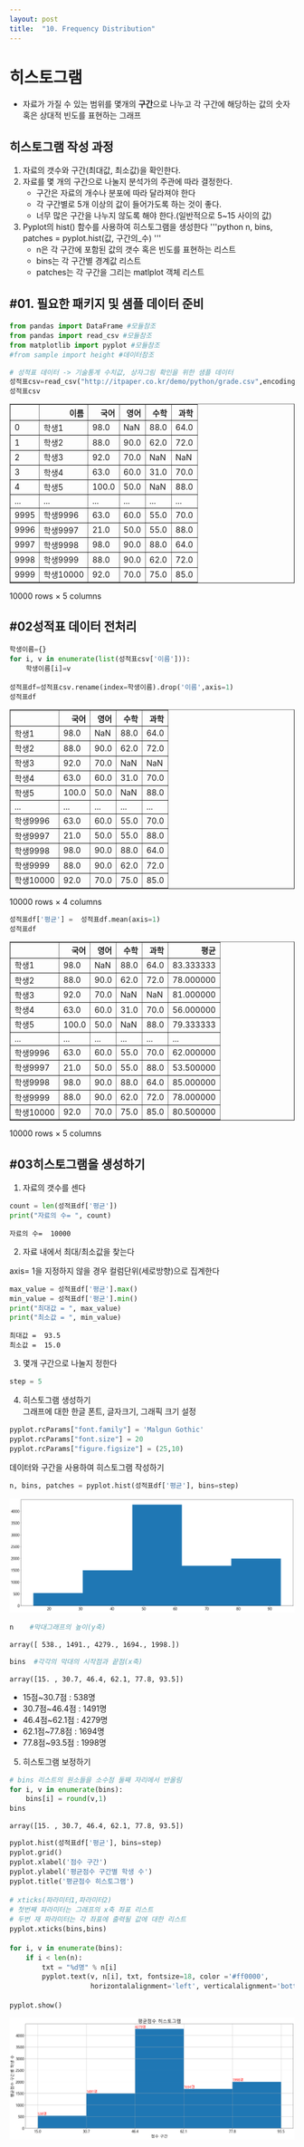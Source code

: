 ```yaml
---
layout: post
title:  "10. Frequency Distribution"
---
```


# 히스토그램

- 자료가 가질 수 있는 범위를 몇개의 **구간**으로 나누고 각 구간에 해당하는 값의 숫자 혹은 상대적 빈도를 표현하는 그래프


## 히스토그램 작성 과정
1. 자료의 갯수와 구간(최대값, 최소값)을 확인한다.
1. 자료를 몇 개의 구간으로 나눌지 분석가의 주관에 따라 결정한다.
    - 구간은 자료의 개수나 분포에 따라 달라져야 한다
    - 각 구간별로 5개 이상의 값이 들어가도록 하는 것이 좋다.
    - 너무 많은 구간을 나누지 않도록 해야 한다.(일반적으로 5~15 사이의 값)
1. Pyplot의 hist() 함수를 사용하여 히스토그램을 생성한다
    '''python
    n, bins, patches = pyplot.hist(값, 구간의_수)
    '''
    - n은 각 구간에 포함된 값의 갯수 혹은 빈도를 표현하는 리스트
    - bins는 각 구간별 경계값 리스트
    - patches는 각 구간을 그리는 matlplot 객체 리스트

## #01. 필요한 패키지 및 샘플 데이터 준비



```python
from pandas import DataFrame #모듈참조
from pandas import read_csv #모듈참조
from matplotlib import pyplot #모듈참조
#from sample import height #데이터참조
```


```python
# 성적표 데이터 -> 기술통계 수치값, 상자그림 확인을 위한 샘플 데이터
성적표csv=read_csv("http://itpaper.co.kr/demo/python/grade.csv",encoding="euc-kr")
성적표csv
```




<div>
<style scoped>
    .dataframe tbody tr th:only-of-type {
        vertical-align: middle;
    }

    .dataframe tbody tr th {
        vertical-align: top;
    }

    .dataframe thead th {
        text-align: right;
    }
</style>
<table border="1" class="dataframe">
  <thead>
    <tr style="text-align: right;">
      <th></th>
      <th>이름</th>
      <th>국어</th>
      <th>영어</th>
      <th>수학</th>
      <th>과학</th>
    </tr>
  </thead>
  <tbody>
    <tr>
      <td>0</td>
      <td>학생1</td>
      <td>98.0</td>
      <td>NaN</td>
      <td>88.0</td>
      <td>64.0</td>
    </tr>
    <tr>
      <td>1</td>
      <td>학생2</td>
      <td>88.0</td>
      <td>90.0</td>
      <td>62.0</td>
      <td>72.0</td>
    </tr>
    <tr>
      <td>2</td>
      <td>학생3</td>
      <td>92.0</td>
      <td>70.0</td>
      <td>NaN</td>
      <td>NaN</td>
    </tr>
    <tr>
      <td>3</td>
      <td>학생4</td>
      <td>63.0</td>
      <td>60.0</td>
      <td>31.0</td>
      <td>70.0</td>
    </tr>
    <tr>
      <td>4</td>
      <td>학생5</td>
      <td>100.0</td>
      <td>50.0</td>
      <td>NaN</td>
      <td>88.0</td>
    </tr>
    <tr>
      <td>...</td>
      <td>...</td>
      <td>...</td>
      <td>...</td>
      <td>...</td>
      <td>...</td>
    </tr>
    <tr>
      <td>9995</td>
      <td>학생9996</td>
      <td>63.0</td>
      <td>60.0</td>
      <td>55.0</td>
      <td>70.0</td>
    </tr>
    <tr>
      <td>9996</td>
      <td>학생9997</td>
      <td>21.0</td>
      <td>50.0</td>
      <td>55.0</td>
      <td>88.0</td>
    </tr>
    <tr>
      <td>9997</td>
      <td>학생9998</td>
      <td>98.0</td>
      <td>90.0</td>
      <td>88.0</td>
      <td>64.0</td>
    </tr>
    <tr>
      <td>9998</td>
      <td>학생9999</td>
      <td>88.0</td>
      <td>90.0</td>
      <td>62.0</td>
      <td>72.0</td>
    </tr>
    <tr>
      <td>9999</td>
      <td>학생10000</td>
      <td>92.0</td>
      <td>70.0</td>
      <td>75.0</td>
      <td>85.0</td>
    </tr>
  </tbody>
</table>
<p>10000 rows × 5 columns</p>
</div>



## #02성적표 데이터 전처리


```python
학생이름={}
for i, v in enumerate(list(성적표csv['이름'])):
    학생이름[i]=v
    
성적표df=성적표csv.rename(index=학생이름).drop('이름',axis=1)
성적표df
```




<div>
<style scoped>
    .dataframe tbody tr th:only-of-type {
        vertical-align: middle;
    }

    .dataframe tbody tr th {
        vertical-align: top;
    }

    .dataframe thead th {
        text-align: right;
    }
</style>
<table border="1" class="dataframe">
  <thead>
    <tr style="text-align: right;">
      <th></th>
      <th>국어</th>
      <th>영어</th>
      <th>수학</th>
      <th>과학</th>
    </tr>
  </thead>
  <tbody>
    <tr>
      <td>학생1</td>
      <td>98.0</td>
      <td>NaN</td>
      <td>88.0</td>
      <td>64.0</td>
    </tr>
    <tr>
      <td>학생2</td>
      <td>88.0</td>
      <td>90.0</td>
      <td>62.0</td>
      <td>72.0</td>
    </tr>
    <tr>
      <td>학생3</td>
      <td>92.0</td>
      <td>70.0</td>
      <td>NaN</td>
      <td>NaN</td>
    </tr>
    <tr>
      <td>학생4</td>
      <td>63.0</td>
      <td>60.0</td>
      <td>31.0</td>
      <td>70.0</td>
    </tr>
    <tr>
      <td>학생5</td>
      <td>100.0</td>
      <td>50.0</td>
      <td>NaN</td>
      <td>88.0</td>
    </tr>
    <tr>
      <td>...</td>
      <td>...</td>
      <td>...</td>
      <td>...</td>
      <td>...</td>
    </tr>
    <tr>
      <td>학생9996</td>
      <td>63.0</td>
      <td>60.0</td>
      <td>55.0</td>
      <td>70.0</td>
    </tr>
    <tr>
      <td>학생9997</td>
      <td>21.0</td>
      <td>50.0</td>
      <td>55.0</td>
      <td>88.0</td>
    </tr>
    <tr>
      <td>학생9998</td>
      <td>98.0</td>
      <td>90.0</td>
      <td>88.0</td>
      <td>64.0</td>
    </tr>
    <tr>
      <td>학생9999</td>
      <td>88.0</td>
      <td>90.0</td>
      <td>62.0</td>
      <td>72.0</td>
    </tr>
    <tr>
      <td>학생10000</td>
      <td>92.0</td>
      <td>70.0</td>
      <td>75.0</td>
      <td>85.0</td>
    </tr>
  </tbody>
</table>
<p>10000 rows × 4 columns</p>
</div>




```python
성적표df['평균'] =  성적표df.mean(axis=1)
성적표df
```




<div>
<style scoped>
    .dataframe tbody tr th:only-of-type {
        vertical-align: middle;
    }

    .dataframe tbody tr th {
        vertical-align: top;
    }

    .dataframe thead th {
        text-align: right;
    }
</style>
<table border="1" class="dataframe">
  <thead>
    <tr style="text-align: right;">
      <th></th>
      <th>국어</th>
      <th>영어</th>
      <th>수학</th>
      <th>과학</th>
      <th>평균</th>
    </tr>
  </thead>
  <tbody>
    <tr>
      <td>학생1</td>
      <td>98.0</td>
      <td>NaN</td>
      <td>88.0</td>
      <td>64.0</td>
      <td>83.333333</td>
    </tr>
    <tr>
      <td>학생2</td>
      <td>88.0</td>
      <td>90.0</td>
      <td>62.0</td>
      <td>72.0</td>
      <td>78.000000</td>
    </tr>
    <tr>
      <td>학생3</td>
      <td>92.0</td>
      <td>70.0</td>
      <td>NaN</td>
      <td>NaN</td>
      <td>81.000000</td>
    </tr>
    <tr>
      <td>학생4</td>
      <td>63.0</td>
      <td>60.0</td>
      <td>31.0</td>
      <td>70.0</td>
      <td>56.000000</td>
    </tr>
    <tr>
      <td>학생5</td>
      <td>100.0</td>
      <td>50.0</td>
      <td>NaN</td>
      <td>88.0</td>
      <td>79.333333</td>
    </tr>
    <tr>
      <td>...</td>
      <td>...</td>
      <td>...</td>
      <td>...</td>
      <td>...</td>
      <td>...</td>
    </tr>
    <tr>
      <td>학생9996</td>
      <td>63.0</td>
      <td>60.0</td>
      <td>55.0</td>
      <td>70.0</td>
      <td>62.000000</td>
    </tr>
    <tr>
      <td>학생9997</td>
      <td>21.0</td>
      <td>50.0</td>
      <td>55.0</td>
      <td>88.0</td>
      <td>53.500000</td>
    </tr>
    <tr>
      <td>학생9998</td>
      <td>98.0</td>
      <td>90.0</td>
      <td>88.0</td>
      <td>64.0</td>
      <td>85.000000</td>
    </tr>
    <tr>
      <td>학생9999</td>
      <td>88.0</td>
      <td>90.0</td>
      <td>62.0</td>
      <td>72.0</td>
      <td>78.000000</td>
    </tr>
    <tr>
      <td>학생10000</td>
      <td>92.0</td>
      <td>70.0</td>
      <td>75.0</td>
      <td>85.0</td>
      <td>80.500000</td>
    </tr>
  </tbody>
</table>
<p>10000 rows × 5 columns</p>
</div>



## #03히스토그램을 생성하기

1) 자료의 갯수를 센다


```python
count = len(성적표df['평균'])
print("자료의 수= ", count)
```

    자료의 수=  10000
    

2) 자료 내에서 최대/최소값을 찾는다

axis= 1을 지정하지 않을 경우 컬럼단위(세로방향)으로 집계한다


```python
max_value = 성적표df['평균'].max()
min_value = 성적표df['평균'].min()
print("최대값 = ", max_value)
print("최소값 = ", min_value)
```

    최대값 =  93.5
    최소값 =  15.0
    

3) 몇개 구간으로 나눌지 정한다


```python
step = 5
```

4) 히스토그램 생성하기<br>
그래프에 대한 한글 폰트, 글자크기, 그래픽 크기 설정


```python
pyplot.rcParams["font.family"] = 'Malgun Gothic'
pyplot.rcParams["font.size"] = 20
pyplot.rcParams["figure.figsize"] = (25,10)
```

데이터와 구간을 사용하여 히스토그램 작성하기


```python
n, bins, patches = pyplot.hist(성적표df['평균'], bins=step)
```


![png](output_18_0.png)



```python
n    #막대그래프의 높이(y축)
```




    array([ 538., 1491., 4279., 1694., 1998.])




```python
bins  #각각의 막대의 시작점과 끝점(x축)
```




    array([15. , 30.7, 46.4, 62.1, 77.8, 93.5])



- 15점~30.7점 : 538명
- 30.7점~46.4점 : 1491명
- 46.4점~62.1점 : 4279명
- 62.1점~77.8점 : 1694명
- 77.8점~93.5점 : 1998명

5) 히스토그램 보정하기


```python
# bins 리스트의 원소들을 소수점 둘째 자리에서 반올림
for i, v in enumerate(bins):
    bins[i] = round(v,1)
bins
```




    array([15. , 30.7, 46.4, 62.1, 77.8, 93.5])




```python
pyplot.hist(성적표df['평균'], bins=step)
pyplot.grid()
pyplot.xlabel('점수 구간')
pyplot.ylabel('평균점수 구간별 학생 수')
pyplot.title('평균점수 히스토그램')

# xticks(파라미터1,파라미터2)
# 첫번째 파라미터는 그래프의 x축 좌표 리스트
# 두번 재 파라미터는 각 좌표에 출력될 값에 대한 리스트
pyplot.xticks(bins,bins)

for i, v in enumerate(bins):
    if i < len(n):
        txt = "%d명" % n[i]
        pyplot.text(v, n[i], txt, fontsize=18, color ='#ff0000',
                    horizontalalignment='left', verticalalignment='bottom')

pyplot.show()

```


![png](output_24_0.png)



```python

```

